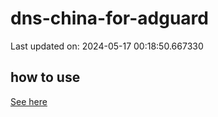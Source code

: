 # dns-china-for-adguard

Last updated on: 2024-05-17 00:18:50.667330

## how to use

[See here](https://github.com/AdguardTeam/AdGuardHome/wiki/Configuration#upstreams-from-file)